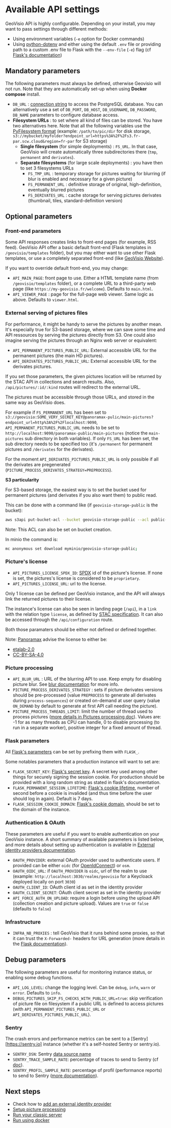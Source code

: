 # Available API settings

GeoVisio API is highly configurable. Depending on your install, you may want to pass settings through different methods:

- Using environment variables (`-e` option for Docker commands)
- Using [python-dotenv](https://github.com/theskumar/python-dotenv) and either using the default `.env` file or providing path to a custom .env file to Flask with the `--env-file` (`-e`) flag (cf [Flask's documentation](https://flask.palletsprojects.com/en/2.2.x/cli/?highlight=dotenv#environment-variables-from-dotenv))


## Mandatory parameters

The following parameters must always be defined, otherwise Geovisio will not run. Note that they are automatically set-up when using __Docker compose__ install.

- `DB_URL` : [connection string](https://www.postgresql.org/docs/current/libpq-connect.html#LIBPQ-CONNSTRING) to access the PostgreSQL database. You can alternatively use a set of `DB_PORT`, `DB_HOST`, `DB_USERNAME`, `DB_PASSWORD`, `DB_NAME` parameters to configure database access.
- __Filesystem URLs__ : to set where all kind of files can be stored. You have two alternatives here. Note that all the following variables use the [PyFilesystem format](https://docs.pyfilesystem.org/en/latest/openers.html) (example: `/path/to/pic/dir` for disk storage, `s3://mybucket/myfolder?endpoint_url=https%3A%2F%2Fs3.fr-par.scw.cloud&region=fr-par` for S3 storage)
  - __Single filesystem__ (for simple deployments) : `FS_URL`. In that case, GeoVisio will create automatically three subdirectories there (`tmp`, `permanent` and `derivates`).
  - __Separate filesystems__ (for large scale deployments) : you have then to set 3 filesystems URLs
    - `FS_TMP_URL` : temporary storage for pictures waiting for blurring (if blur is enabled and necessary for a given picture)
    - `FS_PERMANENT_URL` : definitive storage of original, high-definition, eventually blurred pictures
    - `FS_DERIVATES_URL` : cache storage for serving pictures derivates (thumbnail, tiles, standard-definition version)


## Optional parameters

### Front-end parameters

Some API responses creates links to front-end pages (for example, RSS feed). GeoVisio API offer a basic default front-end (Flask templates in `/geovisio/templates` folder), but you may either want to use other Flask templates, or use a completely separated front-end (like [GeoVisio Website](https://gitlab.com/geovisio/website)).

If you want to override default front-end, you may change:

- `API_MAIN_PAGE`: front page to use. Either a HTML template name (from `/geovisio/templates` folder), or a complete URL to a third-party web page (like `https://my-geovisio.fr/welcome`). Defaults to `main.html`.
- `API_VIEWER_PAGE` : page for the full-page web viewer. Same logic as above. Defaults to `viewer.html`.

### External serving of pictures files

For performance, it might be handy to serve the pictures by another mean. It's especially true for S3-based storage, where we can save some time and API ressources by serving the pictures directly from S3. One could also imagine serving the pictures through an Nginx web server or equivalent:

- `API_PERMANENT_PICTURES_PUBLIC_URL`: External accessible URL for the permanent pictures (the main HD pictures).
- `API_DERIVATES_PICTURES_PUBLIC_URL`: External accessible URL for the derivates pictures.

If you set those parameters, the given pictures location will be returned by the STAC API in collections and search results. Also, `/api/pictures/:id/:kind` routes will redirect to the external URL.

The pictures must be accessible through those URLs, and stored in the same way as GeoVisio does.

For example if `FS_PERMANENT_URL` has been set to `s3://geovisio:SOME_VERY_SECRET_KEY@panoramax-pulic/main-pictures?endpoint_url=http%3A%2F%2Flocalhost:9090`, `API_PERMANENT_PICTURES_PUBLIC_URL` needs to be set to `http://localhost:9090/panoramax-public/main-pictures` (notice the `main-pictures` sub directory in both variables).
If only `FS_URL` has been set, the sub directory needs to be specified too (it's `/permanent` for permanent pictures and `/derivates` for the derivates).

For the moment `API_DERIVATES_PICTURES_PUBLIC_URL` is only possible if all the derivates are pregenerated (`PICTURE_PROCESS_DERIVATES_STRATEGY=PREPROCESS`).

__S3 particularity__

For S3-based storage, the easiest way is to set the bucket used for permanent pictures (and derivates if you also want them) to public read.

This can be done with a command like (if `geovisio-storage-public` is the bucket):

```bash
aws s3api put-bucket-acl --bucket geovisio-storage-public --acl public-read
```

Note: This ACL can also be set on bucket creation.

In minio the command is:

```bash
mc anonymous set download myminio/geovisio-storage-public;
```

### Picture's license

- `API_PICTURES_LICENSE_SPDX_ID`: [SPDX](https://spdx.org) id of the picture's license. If none is set, the pictures's license is considered to be `proprietary`. 
- `API_PICTURES_LICENSE_URL`: url to the license.

Only 1 license can be defined per GeoVisio instance, and the API will always link the returned pictures to their license.

The instance's license can also be seen in landing page (`/api`), in a `link` with the relation type `license`, as defined by [STAC specification](https://github.com/radiantearth/stac-spec/blob/master/collection-spec/collection-spec.md#license). It can also be accessed through the `/api/configuration` route.

Both those paramaters should be either not defined or defined together.

Note: [Panoramax](https://panoramax.fr/) advise the license to either be:
* [etalab-2.0](https://www.etalab.gouv.fr/licence-ouverte-open-licence/)
* [CC-BY-SA-4.0](https://spdx.org/licenses/CC-BY-SA-4.0.html)

### Picture processing

- `API_BLUR_URL` : URL of the blurring API to use. Keep empty for disabling picture blur. See [blur documentation](./17_Blur_Algorithms.md) for more info.
- `PICTURE_PROCESS_DERIVATES_STRATEGY` : sets if picture derivates versions should be pre-processed (value `PREPROCESS` to generate all derivates during `process-sequences`) or created on-demand at user query (value `ON_DEMAND` by default to generate at first API call needing the picture).
- `PICTURE_PROCESS_THREADS_LIMIT`: limit the number of thread used to process pictures ([more details in Pictures processing doc](./13_Pictures_processing.md)). Values are: -1 for as many threads as CPU can handle, 0 to disable processing (to run in a separate worker), positive integer for a fixed amount of thread.

### Flask parameters

All [Flask's parameters](https://flask.palletsprojects.com/en/2.2.x/config/#builtin-configuration-values) can be set by prefixing them with `FLASK_`.

Some notables parameters that a production instance will want to set are:

- `FLASK_SECRET_KEY`: [Flask's secret key](https://flask.palletsprojects.com/en/2.2.x/config/#SECRET_KEY). A secret key used among other things for securely signing the session cookie. For production should be provided with a long random string as stated in flask's documentation.
- `FLASK_PERMANENT_SESSION_LIFETIME`: [Flask's cookie lifetime](https://flask.palletsprojects.com/en/2.2.x/config/#PERMANENT_SESSION_LIFETIME), number of second before a cookie is invalided (and thus time before the user should log in again). Default is 7 days.
- `FLASK_SESSION_COOKIE_DOMAIN`: [Flask's cookie domain](https://flask.palletsprojects.com/en/2.2.x/config/#SESSION_COOKIE_DOMAIN), should be set to the domain of the instance.

### Authentication & OAuth

These parameters are useful if you want to enable authentication on your GeoVisio instance. A short summary of available parameters is listed below, and more details about setting up authentication is available in [External identity providers documentation](./12_External_Identity_Providers.md).

- `OAUTH_PROVIDER`: external OAuth provider used to authenticate users. If provided can be either `oidc` (for [OpenIdConnect](https://openid.net/connect/)) or `osm`.
- `OAUTH_OIDC_URL`: if `OAUTH_PROVIDER` is `oidc`, url of the realm to use (example: `http://localhost:3030/realms/geovisio` for a Keycloack deployed locally on port `3030`)
- `OAUTH_CLIENT_ID`: OAuth client id as set in the identity provider
- `OAUTH_CLIENT_SECRET`: OAuth client secret as set in the identity provider
- `API_FORCE_AUTH_ON_UPLOAD`: require a login before using the upload API (collection creation and picture upload). Values are `true` or `false` (defaults to `false`)

### Infrastructure

- `INFRA_NB_PROXIES` : tell GeoVisio that it runs behind some proxies, so that it can trust the `X-Forwarded-` headers for URL generation (more details in the [Flask documentation](https://flask.palletsprojects.com/en/2.2.x/deploying/proxy_fix/)).


## Debug parameters

The following parameters are useful for monitoring instance status, or enabling some debug functions.

- `API_LOG_LEVEL`: change the logging level. Can be `debug`, `info`, `warn` or `error`. Defaults to `info`.
- `DEBUG_PICTURES_SKIP_FS_CHECKS_WITH_PUBLIC_URL=true`: skip verification of picture file on filesystem if a public URL is defined to access pictures (with `API_PERMANENT_PICTURES_PUBLIC_URL` or `API_DERIVATES_PICTURES_PUBLIC_URL`).

### Sentry

The crash errors and performance metrics can be sent to a [Sentry][https://sentry.io] instance (whether it's a self-hosted Sentry or sentry.io).

- `SENTRY_DSN`: Sentry [data source name](https://docs.sentry.io/platforms/php/guides/symfony/configuration/options/#dsn)
- `SENTRY_TRACE_SAMPLE_RATE`: percentage of traces to send to Sentry (cf [doc](https://docs.sentry.io/platforms/python/guides/symfony/configuration/options/#traces-sample-rate)).
- `SENTRY_PROFIL_SAMPLE_RATE`:  percentage of profil (performance reports) to send to Sentry ([more documentation](https://docs.sentry.io/platforms/python/profiling/?original_referrer=https%3A%2F%2Fwww.google.com%2F#enable-profiling)).


## Next steps

- Check how to [add an external identity provider](./12_External_Identity_Providers.md)
- [Setup picture processing](./13_Pictures_processing.md)
- [Run your classic server](./14_Running_Classic.md)
- [Run using docker](./14_Running_Docker.md)
